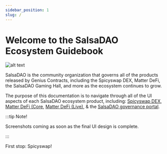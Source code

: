 ```yaml
---
sidebar_position: 1
slug: /
---
```


# Welcome to the SalsaDAO Ecosystem Guidebook

![alt text](/img/salsadaobanner.jpeg)

SalsaDAO is the community organization that governs all of the products released by Genius Contracts, including the Spicyswap DEX, Matter DeFi, the SalsaDAO Gaming Hall, and more as the ecosystem continues to grow.

The purpose of this documentation is to navigate through all of the UI aspects of each SalsaDAO ecosystem product, including: [Spicyswap DEX](/spicyswap), [Matter DeFi (Core](/matter-defi), [Matter DeFi (Live)](/faas), & the [SalsaDAO governance portal](/salsadao).

:::tip Note!

Screenshots coming as soon as the final UI design is complete.

:::

First stop: Spicyswap!
